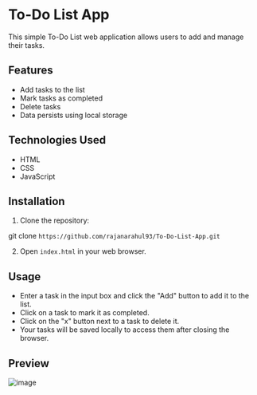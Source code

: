# To-Do List App

This simple To-Do List web application allows users to add and manage their tasks.

## Features

- Add tasks to the list
- Mark tasks as completed
- Delete tasks
- Data persists using local storage

## Technologies Used

- HTML
- CSS
- JavaScript

## Installation

1. Clone the repository:

git clone ```https://github.com/rajanarahul93/To-Do-List-App.git```

2. Open `index.html` in your web browser.

## Usage

- Enter a task in the input box and click the "Add" button to add it to the list.
- Click on a task to mark it as completed.
- Click on the "x" button next to a task to delete it.
- Your tasks will be saved locally to access them after closing the browser.

## Preview

![image](https://github.com/rajanarahul93/To-Do-List-App/assets/123227543/05790efb-d5cc-4a2f-a285-16a91aa72e90)


